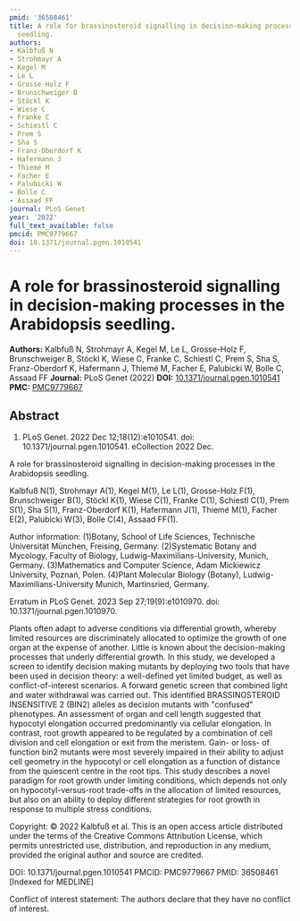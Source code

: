 ```yaml
---
pmid: '36508461'
title: A role for brassinosteroid signalling in decision-making processes in the Arabidopsis
  seedling.
authors:
- Kalbfuß N
- Strohmayr A
- Kegel M
- Le L
- Grosse-Holz F
- Brunschweiger B
- Stöckl K
- Wiese C
- Franke C
- Schiestl C
- Prem S
- Sha S
- Franz-Oberdorf K
- Hafermann J
- Thiemé M
- Facher E
- Palubicki W
- Bolle C
- Assaad FF
journal: PLoS Genet
year: '2022'
full_text_available: false
pmcid: PMC9779667
doi: 10.1371/journal.pgen.1010541
---
```


# A role for brassinosteroid signalling in decision-making processes in the Arabidopsis seedling.
**Authors:** Kalbfuß N, Strohmayr A, Kegel M, Le L, Grosse-Holz F, Brunschweiger B, Stöckl K, Wiese C, Franke C, Schiestl C, Prem S, Sha S, Franz-Oberdorf K, Hafermann J, Thiemé M, Facher E, Palubicki W, Bolle C, Assaad FF
**Journal:** PLoS Genet (2022)
**DOI:** [10.1371/journal.pgen.1010541](https://doi.org/10.1371/journal.pgen.1010541)
**PMC:** [PMC9779667](https://www.ncbi.nlm.nih.gov/pmc/articles/PMC9779667/)

## Abstract

1. PLoS Genet. 2022 Dec 12;18(12):e1010541. doi: 10.1371/journal.pgen.1010541. 
eCollection 2022 Dec.

A role for brassinosteroid signalling in decision-making processes in the 
Arabidopsis seedling.

Kalbfuß N(1), Strohmayr A(1), Kegel M(1), Le L(1), Grosse-Holz F(1), 
Brunschweiger B(1), Stöckl K(1), Wiese C(1), Franke C(1), Schiestl C(1), Prem 
S(1), Sha S(1), Franz-Oberdorf K(1), Hafermann J(1), Thiemé M(1), Facher E(2), 
Palubicki W(3), Bolle C(4), Assaad FF(1).

Author information:
(1)Botany, School of Life Sciences, Technische Universität München, Freising, 
Germany.
(2)Systematic Botany and Mycology, Faculty of Biology, 
Ludwig-Maximilians-University, Munich, Germany.
(3)Mathematics and Computer Science, Adam Mickiewicz University, Poznań, Polen.
(4)Plant Molecular Biology (Botany), Ludwig-Maximilians-University Munich, 
Martinsried, Germany.

Erratum in
    PLoS Genet. 2023 Sep 27;19(9):e1010970. doi: 10.1371/journal.pgen.1010970.

Plants often adapt to adverse conditions via differential growth, whereby 
limited resources are discriminately allocated to optimize the growth of one 
organ at the expense of another. Little is known about the decision-making 
processes that underly differential growth. In this study, we developed a screen 
to identify decision making mutants by deploying two tools that have been used 
in decision theory: a well-defined yet limited budget, as well as 
conflict-of-interest scenarios. A forward genetic screen that combined light and 
water withdrawal was carried out. This identified BRASSINOSTEROID INSENSITIVE 2 
(BIN2) alleles as decision mutants with "confused" phenotypes. An assessment of 
organ and cell length suggested that hypocotyl elongation occurred predominantly 
via cellular elongation. In contrast, root growth appeared to be regulated by a 
combination of cell division and cell elongation or exit from the meristem. 
Gain- or loss- of function bin2 mutants were most severely impaired in their 
ability to adjust cell geometry in the hypocotyl or cell elongation as a 
function of distance from the quiescent centre in the root tips. This study 
describes a novel paradigm for root growth under limiting conditions, which 
depends not only on hypocotyl-versus-root trade-offs in the allocation of 
limited resources, but also on an ability to deploy different strategies for 
root growth in response to multiple stress conditions.

Copyright: © 2022 Kalbfuß et al. This is an open access article distributed 
under the terms of the Creative Commons Attribution License, which permits 
unrestricted use, distribution, and reproduction in any medium, provided the 
original author and source are credited.

DOI: 10.1371/journal.pgen.1010541
PMCID: PMC9779667
PMID: 36508461 [Indexed for MEDLINE]

Conflict of interest statement: The authors declare that they have no conflict 
of interest.
